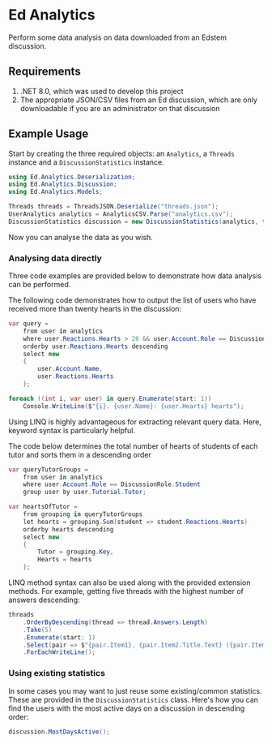 # Ed Analytics
Perform some data analysis on data downloaded from an Edstem discussion.

## Requirements
1. .NET 8.0, which was used to develop this project
2. The appropriate JSON/CSV files from an Ed discussion, which are only
downloadable if you are an administrator on that discussion

## Example Usage
Start by creating the three required objects: an `Analytics`, a `Threads` instance and a `DiscussionStatistics` instance.
```cs
using Ed.Analytics.Deserialization;
using Ed.Analytics.Discussion;
using Ed.Analytics.Models;

Threads threads = ThreadsJSON.Deserialize("threads.json");
UserAnalytics analytics = AnalyticsCSV.Parse("analytics.csv");
DiscussionStatistics discussion = new DiscussionStatistics(analytics, threads);
```

Now you can analyse the data as you wish. 

### Analysing data directly
Three code examples are provided
below to demonstrate how data analysis can be performed.

The following code demonstrates how to 
output the list of users who have received more than twenty hearts in the discussion:
```cs
var query = 
    from user in analytics
    where user.Reactions.Hearts > 20 && user.Account.Role == DiscussionRole.Student
    orderby user.Reactions.Hearts descending
    select new 
    {
        user.Account.Name, 
        user.Reactions.Hearts
    };

foreach ((int i, var user) in query.Enumerate(start: 1))
    Console.WriteLine($"{i}. {user.Name}: {user.Hearts} hearts");
```
Using LINQ is highly advantageous for extracting relevant query data.
Here, keyword syntax is particularly helpful.

The code below determines the total number of hearts
of students of each tutor and sorts them in a descending order
```cs
var queryTutorGroups =
    from user in analytics
    where user.Account.Role == DiscussionRole.Student
    group user by user.Tutorial.Tutor;

var heartsOfTutor =
    from grouping in queryTutorGroups
    let hearts = grouping.Sum(student => student.Reactions.Hearts)
    orderby hearts descending
    select new
    {
        Tutor = grouping.Key,
        Hearts = hearts
    };
```

LINQ method syntax can also be used along with the provided extension methods.
For example, getting five threads with the highest number of answers descending:
```cs
threads
    .OrderByDescending(thread => thread.Answers.Length)
    .Take(5)
    .Enumerate(start: 1)
    .Select(pair => $"{pair.Item1}. {pair.Item2.Title.Text} ({pair.Item2.Answers.Length})")
    .ForEachWriteLine();
```
### Using existing statistics
In some cases you may want to just reuse some existing/common statistics. 
These are provided in the `DiscussionStatistics` class.
Here's how you can find the users with the most active days on a discussion in descending order:
```cs
discussion.MostDaysActive();
```